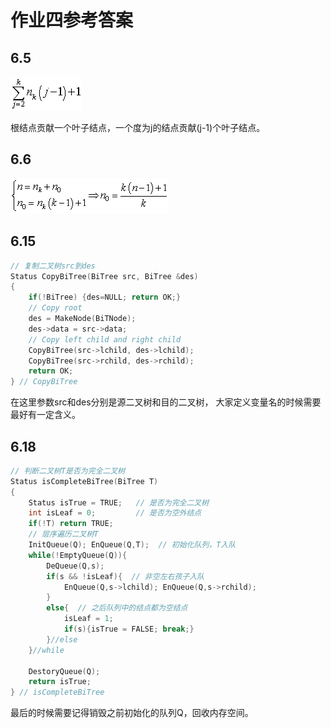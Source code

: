 # 作业四参考答案

## 6.5
![6.5-1](./equ/6.5.gif)

根结点贡献一个叶子结点，一个度为j的结点贡献(j-1)个叶子结点。

## 6.6
![6.6-1](./equ/6.6.gif)

## 6.15
```c
// 复制二叉树src到des
Status CopyBiTree(BiTree src, BiTree &des)
{
    if(!BiTree) {des=NULL; return OK;}
    // Copy root
    des = MakeNode(BiTNode);
    des->data = src->data;
    // Copy left child and right child
    CopyBiTree(src->lchild, des->lchild);
    CopyBiTree(src->rchild, des->rchild);
    return OK;
} // CopyBiTree
```

在这里参数src和des分别是源二叉树和目的二叉树，
大家定义变量名的时候需要最好有一定含义。


## 6.18
```c
// 判断二叉树T是否为完全二叉树
Status isCompleteBiTree(BiTree T)
{
    Status isTrue = TRUE;   // 是否为完全二叉树
    int isLeaf = 0;         // 是否为空外结点
    if(!T) return TRUE;
    // 层序遍历二叉树T
    InitQueue(Q); EnQueue(Q,T);  // 初始化队列，T入队
    while(!EmptyQueue(Q)){
        DeQueue(Q,s);
        if(s && !isLeaf){  // 非空左右孩子入队
            EnQueue(Q,s->lchild); EnQueue(Q,s->rchild);
        }
        else{  // 之后队列中的结点都为空结点
            isLeaf = 1;
            if(s){isTrue = FALSE; break;}
        }//else
    }//while

    DestoryQueue(Q);
    return isTrue;
} // isCompleteBiTree
```

最后的时候需要记得销毁之前初始化的队列Q，回收内存空间。
